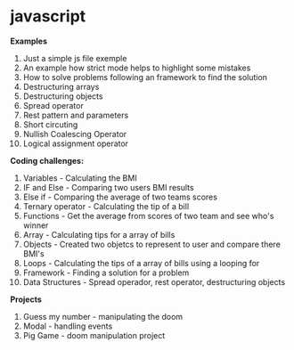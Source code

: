 # javascript

**Examples**

1.  Just a simple js file exemple
2.  An example how strict mode helps to highlight some mistakes
3.  How to solve problems following an framework to find the solution
4.  Destructuring arrays
5.  Destructuring objects
6.  Spread operator
7.  Rest pattern and parameters
8.  Short circuting
9.  Nullish Coalescing Operator
10. Logical assignment operator

**Coding challenges:**

1. Variables - Calculating the BMI
2. IF and Else - Comparing two users BMI results
3. Else if - Comparing the average of two teams scores
4. Ternary operator - Calculating the tip of a bill
5. Functions - Get the average from scores of two team and see who's winner
6. Array - Calculating tips for a array of bills
7. Objects - Created two objetcs to represent to user and compare there BMI's
8. Loops - Calculating the tips of a array of bills using a looping for
9. Framework - Finding a solution for a problem
10. Data Structures - Spread operador, rest operator, destructuring objects

**Projects**

1. Guess my number - manipulating the doom
2. Modal - handling events
3. Pig Game - doom manipulation project
